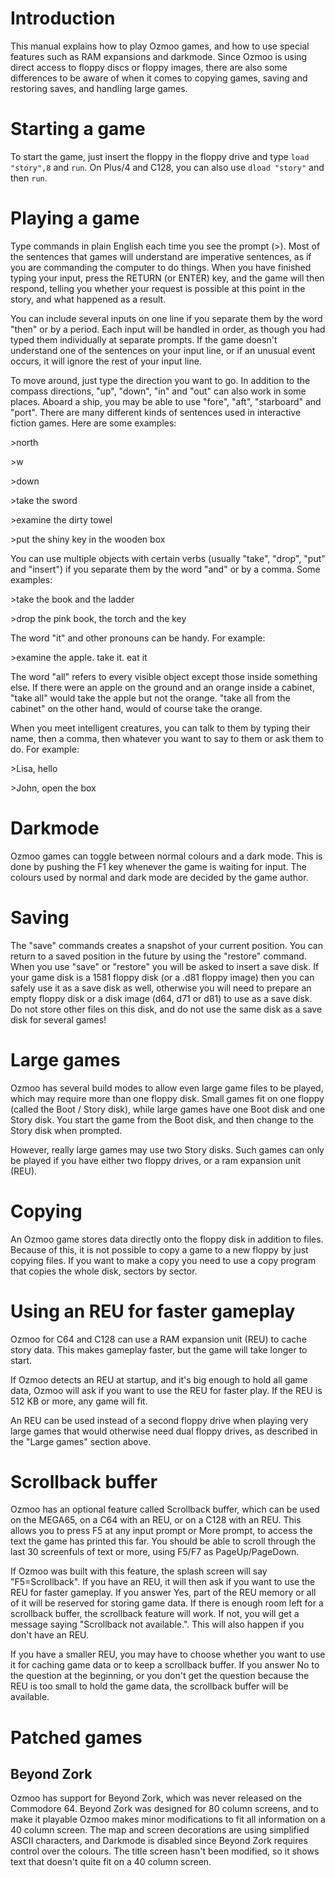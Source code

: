 <!-- pandoc manual.md -o manual.pdf -->

# Introduction

This manual explains how to play Ozmoo games, and how to use special features such as RAM expansions and darkmode. Since Ozmoo is using direct access to floppy discs or floppy images, there are also some differences to be aware of when it comes to copying games, saving and restoring saves, and handling large games. 

# Starting a game

To start the game, just insert the floppy in the floppy drive and type `load "story",8` and `run`. On Plus/4 and C128, you can also use `dload "story"` and then `run`.

# Playing a game

Type commands in plain English each time you see the prompt (\>). Most of the sentences that games will understand are imperative sentences, as if you are commanding the computer to do things. When you have finished typing your input, press the RETURN (or ENTER) key, and the game will then respond, telling you whether your request is possible at this point in the story, and what happened as a result.

You can include several inputs on one line if you separate them by the word "then" or by a period. Each input will be handled in order, as though you had typed them individually at separate prompts. If the game doesn't understand one of the sentences on your input line, or if an unusual event occurs, it will ignore the rest of your input line. 

To move around, just type the direction you want to go. In addition to the compass directions, "up", "down", "in" and "out" can also work in some places. Aboard a ship, you may be able to use "fore", "aft", "starboard" and "port". There are many different kinds of sentences used in interactive fiction games. Here are some examples:

\>north

\>w

\>down 

\>take the sword

\>examine the dirty towel

\>put the shiny key in the wooden box

You can use multiple objects with certain verbs (usually "take", "drop", "put" and "insert") if you separate them by the word "and" or by a comma. Some examples: 

\>take the book and the ladder

\>drop the pink book, the torch and the key


The word "it" and other pronouns can be handy. For example:

\>examine the apple. take it. eat it

The word "all" refers to every visible object except those inside something else. If there were an apple on the ground and an orange inside a cabinet, "take all" would take the apple but not the orange. "take all from the cabinet" on the other hand, would of course take the orange.

When you meet intelligent creatures, you can talk to them by typing their name, then a comma, then whatever you want to say to them or ask them to do. For example:

\>Lisa, hello

\>John, open the box

# Darkmode
Ozmoo games can toggle between normal colours and a dark mode. This is done by pushing the F1 key whenever the game is waiting for input. The colours used by normal and dark mode are decided by the game author.

# Saving
The "save" commands creates a snapshot of your current position. You can return to a saved position in the future by using the "restore" command. When you use "save" or "restore" you will be asked to insert a save disk. If your game disk is a 1581 floppy disk (or a .d81 floppy image) then you can safely use it as a save disk as well, otherwise you will need to prepare an empty floppy disk or a disk image (d64, d71 or d81) to use as a save disk. Do not store other files on this disk, and do not use the same disk as a save disk for several games!

# Large games
Ozmoo has several build modes to allow even large game files to be played, which may require more than one floppy disk. Small games fit on one floppy (called the Boot / Story disk), while large games have one Boot disk and one Story disk. You start the game from the Boot disk, and then change to the Story disk when prompted.

However, really large games may use two Story disks. Such games can only be played if you have either two floppy drives, or a ram expansion unit (REU).

# Copying
An Ozmoo game stores data directly onto the floppy disk in addition to files. Because of this, it is not possible to copy a game to a new floppy by just copying files. If you want to make a copy you need to use a copy program that copies the whole disk, sectors by sector.

# Using an REU for faster gameplay
Ozmoo for C64 and C128 can use a RAM expansion unit (REU) to cache story data. This makes gameplay faster, but the game will take longer to start. 

If Ozmoo detects an REU at startup, and it's big enough to hold all game data, Ozmoo will ask if you want to use the REU for faster play. If the REU is 512 KB or more, any game will fit.

An REU can be used instead of a second floppy drive when playing very large games that would otherwise need dual floppy drives, as described in the "Large games" section above.

# Scrollback buffer
Ozmoo has an optional feature called Scrollback buffer, which can be used on the MEGA65, on a C64 with an REU, or on a C128 with an REU. This allows you to press F5 at any input prompt or More prompt, to access the text the game has printed this far. You should be able to scroll through the last 30 screenfuls of text or more, using F5/F7 as PageUp/PageDown.

If Ozmoo was built with this feature, the splash screen will say "F5=Scrollback". If you have an REU, it will then ask if you want to use the REU for faster gameplay. If you answer Yes, part of the REU memory or all of it will be reserved for storing game data. If there is enough room left for a scrollback buffer, the scrollback feature will work. If not, you will get a message saying "Scrollback not available.". This will also happen if you don't have an REU.

If you have a smaller REU, you may have to choose whether you want to use it for caching game data or to keep a scrollback buffer. If you answer No to the question at the beginning, or you don't get the question because the REU is too small to hold the game data, the scrollback buffer will be available.

# Patched games

## Beyond Zork
Ozmoo has support for Beyond Zork, which was never released on the Commodore 64. Beyond Zork was designed for 80 column screens, and to make it playable Ozmoo makes minor modifications to fit all information on a 40 column screen. The map and screen decorations are using simplified ASCII characters, and Darkmode is disabled since Beyond Zork requires control over the colours. The title screen hasn't been modified, so it shows text that doesn't quite fit on a 40 column screen.


